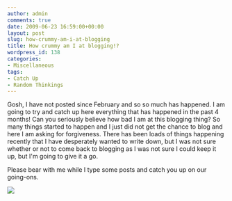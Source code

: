 ```yaml
---
author: admin
comments: true
date: 2009-06-23 16:59:00+00:00
layout: post
slug: how-crummy-am-i-at-blogging
title: How crummy am I at blogging!?
wordpress_id: 138
categories:
- Miscellaneous
tags:
- Catch Up
- Random Thinkings
---
```


Gosh, I have not posted since February and so so much has happened. I am going to try and catch up here everything that has happened in the past 4 months! Can you seriously believe how bad I am at this blogging thing? So many things started to happen and I just did not get the chance to blog and here I am asking for forgiveness. There has been loads of things happening recently that I have desperately wanted to write down, but I was not sure whether or not to come back to blogging as I was not sure I could keep it up, but I'm going to give it a go.  
  
Please bear with me while I type some posts and catch you up on our going-ons.

![](https://blogger.googleusercontent.com/tracker/251139911615938991-8268915835648354948?l=www.outmumbered.com)
